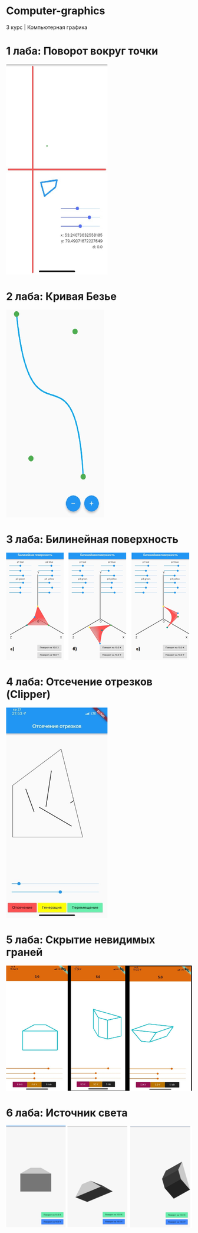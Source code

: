 # Computer-graphics
3 курс | Компьютерная графика 

# 1 лаба: Поворот вокруг точки
<img src="screens/1.png" width="275" height="570">

# 2 лаба: Кривая Безье
<img src="screens/2.png">

# 3 лаба: Билинейная поверхность
<img src="screens/3.png">

# 4 лаба: Отсечение отрезков (Clipper)
<img src="screens/4.jpg" width="275" height="570">

# 5 лаба: Скрытие невидимых граней
<img src="screens/5.png">

# 6 лаба: Источник света
<img src="screens/6.png">
